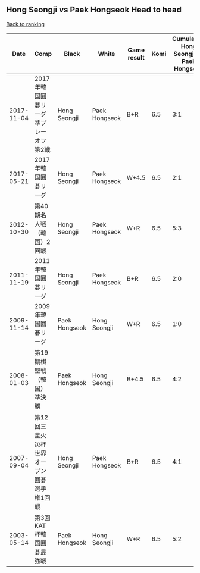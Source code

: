 ## Hong Seongji vs Paek Hongseok Head to head

[Back to ranking](../../index.md)




| **Date** | **Comp** | **Black** | **White** | **Game result** | **Komi** | **Cumulative Hong Seongji vs Paek Hongseok** | **Hong Seongji streak** | **Paek Hongseok streak** | 
| --- | --- | --- | --- | --- | --- | --- | --- | --- |
| 2017-11-04 | 2017年韓国囲碁リーグ準プレーオフ第2戦 | Hong Seongji | Paek Hongseok | B+R | 6.5 | 3:1 | 1 | 0 | 
| 2017-05-21 | 2017年韓国囲碁リーグ | Hong Seongji | Paek Hongseok | W+4.5 | 6.5 | 2:1 | 0 | 1 | 
| 2012-10-30 | 第40期名人戦（韓国）2回戦 | Hong Seongji | Paek Hongseok | W+R | 6.5 | 5:3 | 0 | 1 | 
| 2011-11-19 | 2011年韓国囲碁リーグ | Hong Seongji | Paek Hongseok | B+R | 6.5 | 2:0 | 2 | 0 | 
| 2009-11-14 | 2009年韓国囲碁リーグ | Paek Hongseok | Hong Seongji | W+R | 6.5 | 1:0 | 1 | 0 | 
| 2008-01-03 | 第19期棋聖戦（韓国）準決勝 | Paek Hongseok | Hong Seongji | B+4.5 | 6.5 | 4:2 | 0 | 1 | 
| 2007-09-04 | 第12回三星火災杯世界オープン囲碁選手権1回戦 | Hong Seongji | Paek Hongseok | B+R | 6.5 | 4:1 | 2 | 0 | 
| 2003-05-14 | 第3回KAT杯韓国囲碁最強戦 | Paek Hongseok | Hong Seongji | W+R | 6.5 | 5:2 | 1 | 0 |




